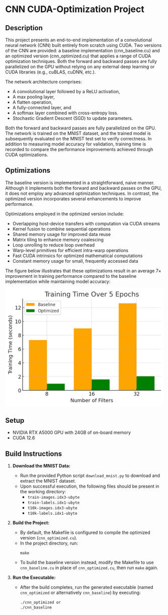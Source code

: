 # CNN CUDA-Optimization Project

## Description

This project presents an end-to-end implementation of a convolutional neural network (CNN) built entirely from scratch using CUDA. Two versions of the CNN are provided: a baseline implementation (cnn_baseline.cu) and an optimized version (cnn_optimized.cu) that applies a range of CUDA optimization techniques. Both the forward and backward passes are fully parallelized on the GPU without relying on any external deep learning or CUDA libraries (e.g., cuBLAS, cuDNN, etc.).

The network architecture comprises:
- A convolutional layer followed by a ReLU activation,
- A max pooling layer,
- A flatten operation,
- A fully-connected layer, and
- A softmax layer combined with cross-entropy loss.
- Stochastic Gradient Descent (SGD) to update parameters.


Both the forward and backward passes are fully parallelized on the GPU. The network is trained on the MNIST dataset, and the trained model is subsequently evaluated on the MNIST test set to verify correctness. In addition to measuring model accuracy for validation, training time is recorded to compare the performance improvements achieved through CUDA optimizations.


## Optimizations

The baseline version is implemented in a straightforward, naive manner. Although it implements both the forward and backward passes on the GPU, it does not employ any advanced optimization techniques. In contrast, the optimized version incorporates several enhancements to improve performance.

Optimizations employed in the optimized version include:

- Overlapping host-device transfers with computation via CUDA streams  
- Kernel fusion to combine sequential operations  
- Shared memory usage for improved data reuse  
- Matrix tiling to enhance memory coalescing  
- Loop unrolling to reduce loop overhead  
- Warp-level primitives for efficient intra-warp operations  
- Fast CUDA intrinsics for optimized mathematical computations  
- Constant memory usage for small, frequently accessed data  

The figure below illustrates that these optimizations result in an average 7× improvement in training performance compared to the baseline implementation while maintaining model accuracy:

<img src="performance.png" alt="Optimization Performance Comparison" width="600">



## Setup

- NVIDIA RTX A5000 GPU with 24GB of on-board memory  
- CUDA 12.6


## Build Instructions

1. **Download the MNIST Data:**
   - Run the provided Python script `download_mnist.py` to download and extract the MNIST dataset.
   - Upon successful execution, the following files should be present in the working directory:
     - `train-images.idx3-ubyte`
     - `train-labels.idx1-ubyte`
     - `t10k-images.idx3-ubyte`
     - `t10k-labels.idx1-ubyte`

2. **Build the Project:**
   - By default, the Makefile is configured to compile the optimized version (`cnn_optimized.cu`).
   - In the project directory, run:
     ```
     make
     ```
   - To build the baseline version instead, modify the Makefile to use `cnn_baseline.cu` in place of `cnn_optimized.cu`, then run `make` again.

3. **Run the Executable:**
   - After the build completes, run the generated executable (named `cnn_optimized` or alternatively `cnn_baseline`) by executing:
     ```
     ./cnn_optimized or
     ./cnn_baseline
     ```

